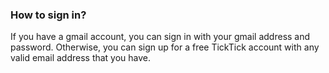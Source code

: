 ### How to sign in?

If you have a gmail account, you can sign in with your gmail address and password. Otherwise, you can sign up for a free TickTick account with any valid email address that you have.

